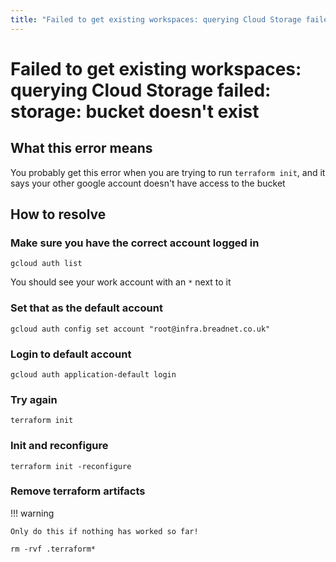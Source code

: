 ```yaml
---
title: "Failed to get existing workspaces: querying Cloud Storage failed: storage: bucket doesn't exist"
---
```



# Failed to get existing workspaces: querying Cloud Storage failed: storage: bucket doesn't exist

## What this error means

You probably get this error when you are trying to run `terraform init`, and it says your other google account doesn't have access to the bucket

## How to resolve

### Make sure you have the correct account logged in

```shell
gcloud auth list
```

You should see your work account with an `*` next to it

### Set that as the default account

```shell
gcloud auth config set account "root@infra.breadnet.co.uk"
```

### Login to default account

```
gcloud auth application-default login
```

### Try again

```shell
terraform init
```


### Init and reconfigure

```shell
terraform init -reconfigure
```


### Remove terraform artifacts

!!! warning

    Only do this if nothing has worked so far!


```shell
rm -rvf .terraform*
```
